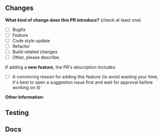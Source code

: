 <!--
Please make sure to read the Pull Request Guidelines:
https://github.com/Ernxst/astro-cssbundle/.github/CONTRIBUTING.md#pull-request-guidelines
-->

<!-- PULL REQUEST TEMPLATE -->
<!-- (Update "[ ]" to "[x]" to check a box) -->

## Changes

**What kind of change does this PR introduce?** (check at least one)

- [ ] Bugfix
- [ ] Feature
- [ ] Code style update
- [ ] Refactor
- [ ] Build-related changes
- [ ] Other, please describe:

If adding a **new feature**, the PR's description includes:

- [ ] A convincing reason for adding this feature (to avoid wasting your time, it's best to open a suggestion issue
      first and wait for approval before working on it)

**Other information:**

## Testing

<!-- How was this change tested? -->
<!-- DON'T DELETE THIS SECTION! If no tests added, explain why. -->

## Docs

<!-- Is this a visible change? You probably need to update docs! -->
<!-- DON'T DELETE THIS SECTION! If no docs added, explain why.-->

